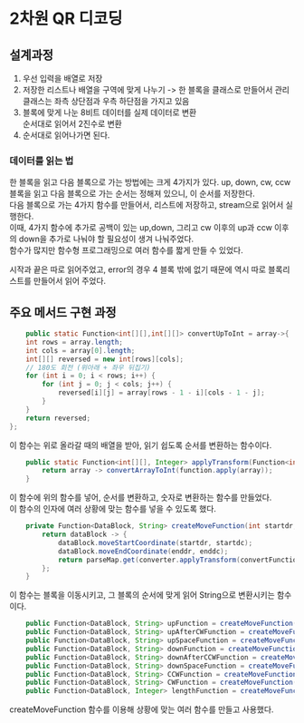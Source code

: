 # 2차원 QR 디코딩
## 설계과정
1. 우선 입력을 배열로 저장
2. 저장한 리스트나 배열을 구역에 맞게 나누기 -> 한 블록을 클래스로 만들어서 관리  
클래스는 좌측 상단점과 우측 하단점을 가지고 있음
3. 블록에 맞게 나눈 8비트 데이터를 실제 데이터로 변환  
순서대로 읽어서 2진수로 변환
4. 순서대로 읽어나가면 된다.

### 데이터를 읽는 법
한 블록을 읽고 다음 블록으로 가는 방법에는 크게 4가지가 있다. up, down, cw, ccw  
블록을 읽고 다음 블록으로 가는 순서는 정해져 있으니, 이 순서를 저장한다.  
다음 블록으로 가는 4가지 함수를 만들어서, 리스트에 저장하고, stream으로 읽어서 실행한다.  
이때, 4가지 함수에 추가로 공백이 있는 up,down, 그리고 cw 이후의 up과 ccw 이후의 down을 추가로 나눠야 할 필요성이 생겨 나눠주었다.  
함수가 많지만 함수형 프로그래밍으로 여러 함수를 짧게 만들 수 있었다.  

시작과 끝은 따로 읽어주었고, error의 경우 4 블록 밖에 없기 때문에 역시 따로 블록리스트를 만들어서 읽어 주었다.  

## 주요 메서드 구현 과정
```java
    public static Function<int[][],int[][]> convertUpToInt = array->{
    int rows = array.length;
    int cols = array[0].length;
    int[][] reversed = new int[rows][cols];
    // 180도 회전 (위아래 + 좌우 뒤집기)
    for (int i = 0; i < rows; i++) {
        for (int j = 0; j < cols; j++) {
            reversed[i][j] = array[rows - 1 - i][cols - 1 - j];
        }
    }
    return reversed;
};
```
이 함수는 위로 올라갈 때의 배열을 받아, 읽기 쉽도록 순서를 변환하는 함수이다. 

```java
    public static Function<int[][], Integer> applyTransform(Function<int[][],int[][]> function){
        return array -> convertArrayToInt(function.apply(array));
    }
```
이 함수에 위의 함수를 넣어, 순서를 변환하고, 숫자로 변환하는 함수를 만들었다.  
이 함수의 인자에 여러 상황에 맞는 함수를 넣을 수 있도록 했다.  

```java
    private Function<DataBlock, String> createMoveFunction(int startdr, int startdc, int enddr, int enddc, Function<int[][], int[][]> convertFunction) {
        return dataBlock -> {
            dataBlock.moveStartCoordinate(startdr, startdc);
            dataBlock.moveEndCoordinate(enddr, enddc);
            return parseMap.get(converter.applyTransform(convertFunction).apply(dataBlock.readQRArray()));
        };
    }
```
이 함수는 블록을 이동시키고, 그 블록의 순서에 맞게 읽어 String으로 변환시키는 함수이다.  
```java
    public Function<DataBlock, String> upFunction = createMoveFunction(-4, 0, -4, 0, converter.convertUpToInt);
    public Function<DataBlock, String> upAfterCWFunction = createMoveFunction(-4, 0, -2, -2, converter.convertUpToInt);
    public Function<DataBlock, String> upSpaceFunction = createMoveFunction(-5, 0, -5, 0, converter.convertUpToInt);
    public Function<DataBlock, String> downFunction = createMoveFunction(4, 0, 4, 0, converter.convertDownToInt);
    public Function<DataBlock, String> downAfterCCWFunction = createMoveFunction(2, 0, 4, -2, converter.convertDownToInt);
    public Function<DataBlock, String> downSpaceFunction = createMoveFunction(5, 0, 5, 0, converter.convertDownToInt);
    public Function<DataBlock, String> CCWFunction = createMoveFunction(-2, -2, -4, 0, converter.convertCCWToInt);
    public Function<DataBlock, String> CWFunction = createMoveFunction(4, -2, 2, 0, converter.convertCWToInt);
    public Function<DataBlock, Integer> lengthFunction = createMoveFunctionInt(-4, 0, -2, 0, converter.convertUpToInt);
```
createMoveFunction 함수를 이용해 상황에 맞는 여러 함수를 만들고 사용했다.  
